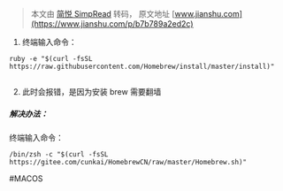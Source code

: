 > 本文由 [简悦 SimpRead](http://ksria.com/simpread/) 转码， 原文地址 [www.jianshu.com](https://www.jianshu.com/p/b7b789a2ed2c)

1. 终端输入命令：

```
ruby -e "$(curl -fsSL https://raw.githubusercontent.com/Homebrew/install/master/install)"


```

2. 此时会报错，是因为安装 brew 需要翻墙


##### 解决办法：

终端输入命令：

```
/bin/zsh -c "$(curl -fsSL https://gitee.com/cunkai/HomebrewCN/raw/master/Homebrew.sh)"

```
#MACOS 